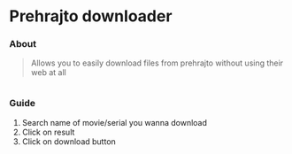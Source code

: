 # Prehrajto downloader
### About
> Allows you to easily download files from prehrajto without using their web at all

<img src="">

### Guide
1. Search name of movie/serial you wanna download
2. Click on result
3. Click on download button
